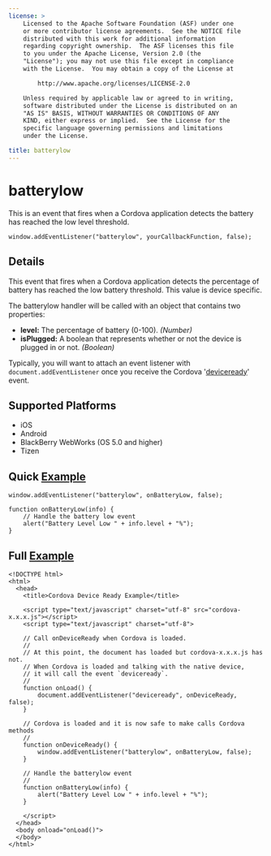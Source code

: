 ```yaml
---
license: >
    Licensed to the Apache Software Foundation (ASF) under one
    or more contributor license agreements.  See the NOTICE file
    distributed with this work for additional information
    regarding copyright ownership.  The ASF licenses this file
    to you under the Apache License, Version 2.0 (the
    "License"); you may not use this file except in compliance
    with the License.  You may obtain a copy of the License at

        http://www.apache.org/licenses/LICENSE-2.0

    Unless required by applicable law or agreed to in writing,
    software distributed under the License is distributed on an
    "AS IS" BASIS, WITHOUT WARRANTIES OR CONDITIONS OF ANY
    KIND, either express or implied.  See the License for the
    specific language governing permissions and limitations
    under the License.

title: batterylow
---
```


batterylow
===========

This is an event that fires when a Cordova application detects the battery has reached the low level threshold.

    window.addEventListener("batterylow", yourCallbackFunction, false);

Details
-------

This event that fires when a Cordova application detects the percentage of battery has reached the low battery threshold. This value is device specific.

The batterylow handler will be called with an object that contains two properties:

- __level:__ The percentage of battery (0-100). _(Number)_
- __isPlugged:__ A boolean that represents whether or not the device is plugged in or not. _(Boolean)_

Typically, you will want to attach an event listener with `document.addEventListener` once you receive the Cordova '[deviceready](events.deviceready.html)' event.

Supported Platforms
-------------------

- iOS
- Android
- BlackBerry WebWorks (OS 5.0 and higher)
- Tizen

Quick [Example](../storage/storage.opendatabase.html)
-------------

    window.addEventListener("batterylow", onBatteryLow, false);

    function onBatteryLow(info) {
        // Handle the battery low event
       	alert("Battery Level Low " + info.level + "%"); 
    }

Full [Example](../storage/storage.opendatabase.html)
------------

    <!DOCTYPE html>
    <html>
      <head>
        <title>Cordova Device Ready Example</title>

        <script type="text/javascript" charset="utf-8" src="cordova-x.x.x.js"></script>
        <script type="text/javascript" charset="utf-8">

        // Call onDeviceReady when Cordova is loaded.
        //
        // At this point, the document has loaded but cordova-x.x.x.js has not.
        // When Cordova is loaded and talking with the native device,
        // it will call the event `deviceready`.
        // 
	    function onLoad() {
    	    document.addEventListener("deviceready", onDeviceReady, false);
    	}

        // Cordova is loaded and it is now safe to make calls Cordova methods
        //
        function onDeviceReady() {
		    window.addEventListener("batterylow", onBatteryLow, false);
        }

        // Handle the batterylow event
        //
        function onBatteryLow(info) {
	       	alert("Battery Level Low " + info.level + "%"); 
        }
        
        </script>
      </head>
      <body onload="onLoad()">
      </body>
    </html>
